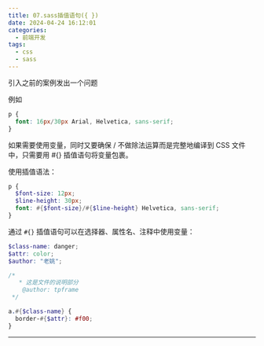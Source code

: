 ```yaml
---
title: 07.sass插值语句({ })
date: 2024-04-24 16:12:01
categories:
  - 前端开发
tags:
  - css
  - sass
---
```



引入之前的案例发出一个问题

例如

```scss
p {
  font: 16px/30px Arial, Helvetica, sans-serif;
}
```

如果需要使用变量，同时又要确保 / 不做除法运算而是完整地编译到 CSS 文件中，只需要用 #{} 插值语句将变量包裹。

使用插值语法：

```scss
p {
  $font-size: 12px;
  $line-height: 30px;
  font: #{$font-size}/#{$line-height} Helvetica, sans-serif;
}
```

通过 `#{}` 插值语句可以在选择器、属性名、注释中使用变量：

```scss
$class-name: danger;
$attr: color;
$author: "老姚";

/* 
   * 这是文件的说明部分
    @author: tpframe
 */

a.#{$class-name} {
  border-#{$attr}: #f00;
}
```

---
